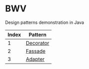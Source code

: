 # BWV
Design patterns demonstration in Java

Index | Pattern 
--- | --- 
1 | [Decorator](https://github.com/shananiki/BWV/tree/main/src/decoratorpattern)
2 | [Fassade](https://github.com/shananiki/BWV/tree/main/src/fassadepattern)
3 | [Adapter](https://github.com/shananiki/BWV/tree/main/src/adapterpattern)
